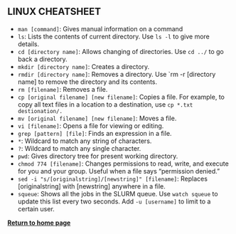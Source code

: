 ## LINUX CHEATSHEET

- `man [command]`: Gives manual information on a command
- `ls`: Lists the contents of current directory. Use `ls -l` to give more details.
- `cd [directory name]`: Allows changing of directories. Use `cd ../` to go back a directory.
- `mkdir [directory name]`: Creates a directory.
- `rmdir [directory name]`: Removes a directory. Use `rm -r [directory name] to remove the directory and its contents.
- `rm [filename]`: Removes a file.
- `cp [original filename] [new filename]`: Copies a file. For example, to copy all text files in a location to a destination, use `cp *.txt destionation/.`
- `mv [original filename] [new filename]`: Moves a file.
- `vi [filename]`: Opens a file for viewing or editing.
- `grep [pattern] [file]`: Finds an expression in a file.
- `*`: Wildcard to match any string of characters.
- `?`: Wildcard to match any single character.
- `pwd`: Gives directory tree for present working directory.
- `chmod 774 [filename]`: Changes permissions to read, write, and execute for you and your group. Useful when a file says “permission denied.”
- `sed -i "s/[originalstring]/[newstring]" [filename]`: Replaces [originalstring] with [newstring] anywhere in a file.
- `squeue`: Shows all the jobs in the SLURM queue. Use `watch squeue` to update this list every two seconds. Add `-u [username]` to limit to a certain user.

**[Return to home page](https://busathlab.github.io/mdlab/index.html)**